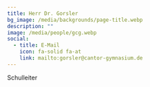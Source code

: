 ```yaml
---
title: Herr Dr. Gorsler
bg_image: /media/backgrounds/page-title.webp
description: ""
image: /media/people/gcg.webp
social:
  - title: E-Mail
    icon: fa-solid fa-at
    link: mailto:gorsler@cantor-gymnasium.de
---
```

Schulleiter
